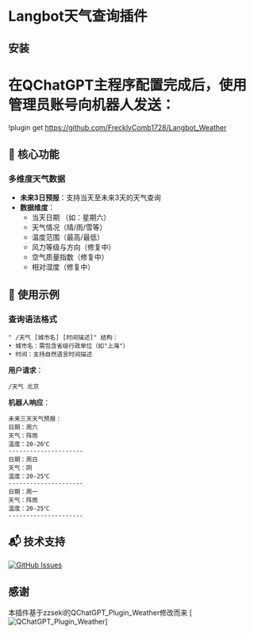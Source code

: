 # Langbot天气查询插件

## 安装

# 在QChatGPT主程序配置完成后，使用管理员账号向机器人发送：
!plugin get https://github.com/FrecklyComb1728/Langbot_Weather

## 🌟 核心功能

### 多维度天气数据
- **未来3日预报**：支持当天至未来3天的天气查询
- **数据维度**：
  - 当天日期 （如：星期六）
  - 天气情况（晴/雨/雪等）
  - 温度范围（最高/最低）
  - 风力等级与方向（修复中）
  - 空气质量指数（修复中）
  - 相对湿度（修复中）


## 📖 使用示例

### 查询语法格式
```text
" /天气 [城市名] [时间描述]" 结构：
• 城市名：需包含省级行政单位（如"上海"）
• 时间：支持自然语言时间描述
```
**用户请求**：
```text
/天气 北京
```
**机器人响应**：
```text
未来三天天气预报：
日期：周六
天气：阵雨
温度：20-26℃
---------------------
日期：周日
天气：阴
温度：20-25℃
---------------------
日期：周一
天气：阵雨
温度：20-25℃
---------------------
```


## 📬 技术支持
[![GitHub Issues](https://img.shields.io/github/issues/FrecklyComb1728/QChatGPT_Plugin_Weather)](https://github.com/FrecklyComb1728/QChatGPT_Plugin_Weather/issues)

## 感谢
本插件基于zzseki的QChatGPT_Plugin_Weather修改而来
[![QChatGPT_Plugin_Weather](https://socialify.git.ci/zzseki/QChatGPT_Plugin_Weather/image?description=1&font=Inter&forks=1&issues=1&language=1&name=1&owner=1&pattern=Solid&pulls=1&stargazers=1&theme=Light)]
